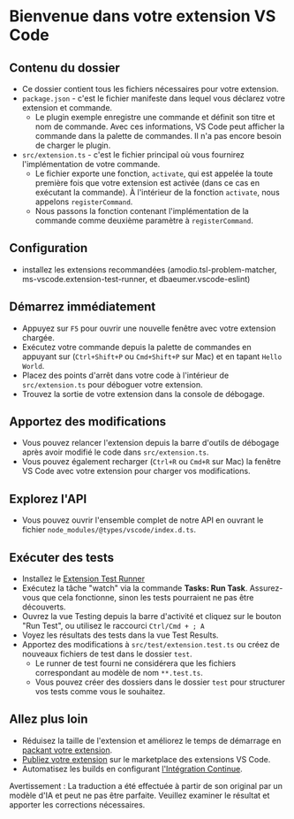 # Bienvenue dans votre extension VS Code

## Contenu du dossier

* Ce dossier contient tous les fichiers nécessaires pour votre extension.
* `package.json` - c'est le fichier manifeste dans lequel vous déclarez votre extension et commande.
  * Le plugin exemple enregistre une commande et définit son titre et nom de commande. Avec ces informations, VS Code peut afficher la commande dans la palette de commandes. Il n'a pas encore besoin de charger le plugin.
* `src/extension.ts` - c'est le fichier principal où vous fournirez l'implémentation de votre commande.
  * Le fichier exporte une fonction, `activate`, qui est appelée la toute première fois que votre extension est activée (dans ce cas en exécutant la commande). À l'intérieur de la fonction `activate`, nous appelons `registerCommand`.
  * Nous passons la fonction contenant l'implémentation de la commande comme deuxième paramètre à `registerCommand`.

## Configuration

* installez les extensions recommandées (amodio.tsl-problem-matcher, ms-vscode.extension-test-runner, et dbaeumer.vscode-eslint)

## Démarrez immédiatement

* Appuyez sur `F5` pour ouvrir une nouvelle fenêtre avec votre extension chargée.
* Exécutez votre commande depuis la palette de commandes en appuyant sur (`Ctrl+Shift+P` ou `Cmd+Shift+P` sur Mac) et en tapant `Hello World`.
* Placez des points d'arrêt dans votre code à l'intérieur de `src/extension.ts` pour déboguer votre extension.
* Trouvez la sortie de votre extension dans la console de débogage.

## Apportez des modifications

* Vous pouvez relancer l'extension depuis la barre d'outils de débogage après avoir modifié le code dans `src/extension.ts`.
* Vous pouvez également recharger (`Ctrl+R` ou `Cmd+R` sur Mac) la fenêtre VS Code avec votre extension pour charger vos modifications.

## Explorez l'API

* Vous pouvez ouvrir l'ensemble complet de notre API en ouvrant le fichier `node_modules/@types/vscode/index.d.ts`.

## Exécuter des tests

* Installez le [Extension Test Runner](https://marketplace.visualstudio.com/items?itemName=ms-vscode.extension-test-runner)
* Exécutez la tâche "watch" via la commande **Tasks: Run Task**. Assurez-vous que cela fonctionne, sinon les tests pourraient ne pas être découverts.
* Ouvrez la vue Testing depuis la barre d'activité et cliquez sur le bouton "Run Test", ou utilisez le raccourci `Ctrl/Cmd + ; A`
* Voyez les résultats des tests dans la vue Test Results.
* Apportez des modifications à `src/test/extension.test.ts` ou créez de nouveaux fichiers de test dans le dossier `test`.
  * Le runner de test fourni ne considérera que les fichiers correspondant au modèle de nom `**.test.ts`.
  * Vous pouvez créer des dossiers dans le dossier `test` pour structurer vos tests comme vous le souhaitez.

## Allez plus loin

* Réduisez la taille de l'extension et améliorez le temps de démarrage en [packant votre extension](https://code.visualstudio.com/api/working-with-extensions/bundling-extension).
* [Publiez votre extension](https://code.visualstudio.com/api/working-with-extensions/publishing-extension) sur le marketplace des extensions VS Code.
* Automatisez les builds en configurant [l'Intégration Continue](https://code.visualstudio.com/api/working-with-extensions/continuous-integration).

Avertissement : La traduction a été effectuée à partir de son original par un modèle d'IA et peut ne pas être parfaite. 
Veuillez examiner le résultat et apporter les corrections nécessaires.